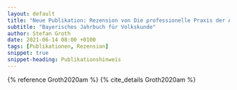 ```yaml
---
layout: default
title: "Neue Publikation: Rezension von Die professionelle Praxis der Ausbilder. Eine kulturanthropologische Analyse, von A. Bahl"
subtitle: "Bayerisches Jahrbuch für Volkskunde"
author: Stefan Groth
date: 2021-06-14 08:00 +0100
tags: [Publikationen, Rezension]
snippet: true
snippet-heading: Publikationshinweis
---
```

{% reference Groth2020am %} {% cite_details Groth2020am %}